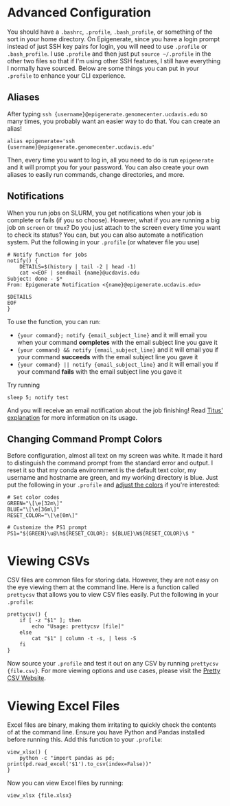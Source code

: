 # Advanced Configuration

You should have a `.bashrc`, `.profile`, `.bash_profile`, or something of the sort in your home directory. On Epigenerate, since you have a login prompt instead of just SSH key pairs for login, you will need to use `.profile` or `.bash_profile`. I use `.profile` and then just put `source ~/.profile` in the other two files so that if I'm using other SSH features, I still have everything I normally have sourced. Below are some things you can put in your `.profile` to enhance your CLI experience.

## Aliases

After typing `ssh {username}@epigenerate.genomecenter.ucdavis.edu` so many times, you probably want an easier way to do that. You can create an alias! 

```
alias epigenerate='ssh {username}@epigenerate.genomecenter.ucdavis.edu'
```

Then, every time you want to log in, all you need to do is run `epigenerate` and it will prompt you for your password. You can also create your own aliases to easily run commands, change directories, and more.

## Notifications

When you run jobs on SLURM, you get notifications when your job is complete or fails (if you so choose). However, what if you are running a big job on `screen` or `tmux`? Do you just attach to the screen every time you want to check its status? You can, but you can also automate a notification system. Put the following in your `.profile` (or whatever file you use)

```
# Notify function for jobs
notify() {
    DETAILS=$(history | tail -2 | head -1)
    cat <<EOF | sendmail {name}@ucdavis.edu
Subject: done - $*
From: Epigenerate Notification <{name}@epigenerate.ucdavis.edu>

$DETAILS
EOF
}
```

To use the function, you can run:

* `{your command}; notify {email_subject_line}` and it will email you when your command **completes** with the email subject line you gave it
* `{your command} && notify {email_subject_line}` and it will email you if your command **succeeds** with the email subject line you gave it
* `{your command} || notify {email_subject_line}` and it will email you if your command **fails** with the email subject line you gave it

Try running

```
sleep 5; notify test
```

And you will receive an email notification about the job finishing! Read [Titus' explanation](https://hackmd.io/zr2cYCnQQleH2k52i4sgKQ?view) for more information on its usage.

## Changing Command Prompt Colors

Before configuration, almost all text on my screen was white. It made it hard to distinguish the command prompt from the standard error and output. I reset it so that my conda environnment is the default text color, my username and hostname are green, and my working directory is blue. Just put the following in your `.profile` and [adjust the colors](https://dev.to/ifenna__/adding-colors-to-bash-scripts-48g4) if you're interested:

```
# Set color codes
GREEN="\[\e[32m\]"
BLUE="\[\e[36m\]"
RESET_COLOR="\[\e[0m\]"

# Customize the PS1 prompt
PS1="${GREEN}\u@\h${RESET_COLOR}: ${BLUE}\W${RESET_COLOR}\$ "
```

# Viewing CSVs

CSV files are common files for storing data. However, they are not easy on the eye viewing them at the command line. Here is a function called `prettycsv` that allows you to view CSV files easily. Put the following in your `.profile`:

```
prettycsv() {
    if [ -z "$1" ]; then
        echo "Usage: prettycsv [file]"
    else
        cat "$1" | column -t -s, | less -S
    fi
}
```

Now source your `.profile` and test it out on any CSV by running `prettycsv {file.csv}`. For more viewing options and use cases, please visit the [Pretty CSV Website](https://www.stefaanlippens.net/pretty-csv.html).

# Viewing Excel Files

Excel files are binary, making them irritating to quickly check the contents of at the command line. Ensure you have Python and Pandas installed before running this. Add this function to your `.profile`:

```
view_xlsx() {
    python -c "import pandas as pd; print(pd.read_excel('$1').to_csv(index=False))"
}
```

Now you can view Excel files by running:

```
view_xlsx {file.xlsx}
```